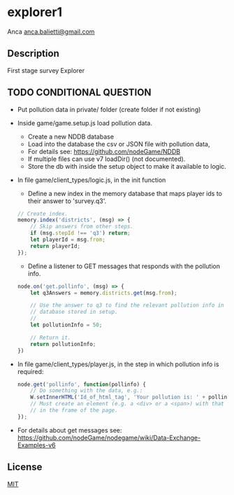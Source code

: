 # explorer1
Anca <anca.balietti@gmail.com>

## Description

First stage survey Explorer

## TODO CONDITIONAL QUESTION

- Put pollution data in private/ folder (create folder if not existing)

- Inside game/game.setup.js load pollution data.
    - Create a new NDDB database
    - Load into the database the csv or JSON file with pollution data,
    - For details see:  https://github.com/nodeGame/NDDB
    - If multiple files can use v7 loadDir() (not documented).
    - Store the db with inside the setup object to make it available to logic.

- In file game/client_types/logic.js, in the init function

    - Define a new index in the memory database that maps player ids to their answer to 'survey.q3'.
    ```js
    // Create index.
    memory.index('districts', (msg) => {
        // Skip answers from other steps.
        if (msg.stepId !== 'q3') return;
        let playerId = msg.from;
        return playerId;
    });
    ```

    - Define a listener to GET messages that responds with the pollution info.
    ```js
    node.on('get.pollinfo', (msg) => {
        let q3Answers = memory.districts.get(msg.from);

        // Use the answer to q3 to find the relevant pollution info in the
        // database stored in setup.
        //
        let pollutionInfo = 50;

        // Return it.
        return pollutionInfo;
    })

- In file game/client_types/player.js, in the step in which pollution info is required:

    ```js
    node.get('pollinfo', function(pollinfo) {
        // Do something with the data, e.g.:
        W.setInnerHTML('Id_of_html_tag', 'Your pollution is: ' + pollinfo);
        // Must create an element (e.g. a <div> or a <span>) with that id)
        // in the frame of the page.
    });
    ```

- For details about get messages see: https://github.com/nodeGame/nodegame/wiki/Data-Exchange-Examples-v6



## License

[MIT](LICENSE)
